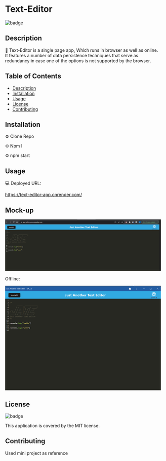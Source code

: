 # Text-Editor

![badge](https://img.shields.io/badge/license-MIT-brightgreen)
<br />
  

## Description
📙 Text-Editor is a single page app, Which runs in browser as well as online.  It features a number of data persistence techniques that serve as redundancy in case one of the options is not supported by the browser.


## Table of Contents
- [Description](#description)
- [Installation](#installation)
- [Usage](#usage)
- [License](#license)
- [Contributing](#contributing)


## Installation

⚙️ Clone Repo

⚙️ Npm I

⚙️ npm start 


## Usage

💻 Deployed URL:

https://text-editor-app.onrender.com/ 

## Mock-up

![Alt text](image.png)

Offline:

![Alt text](image-1.png)


## License

![badge](https://img.shields.io/badge/license-MIT-brightgreen)
<br />

This application is covered by the MIT license. 

## Contributing

Used mini project as reference